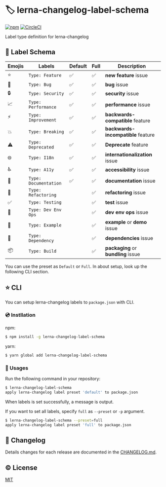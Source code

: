 # :label: lerna-changelog-label-schema

[![npm](https://img.shields.io/npm/v/lerna-changelog-label-schema.svg)](https://www.npmjs.com/package/lerna-changelog-label-schema)
[![CircleCI](https://circleci.com/gh/kazupon/lerna-changelog-label-schema.svg?style=svg)](https://circleci.com/gh/kazupon/lerna-changelog-label-schema)

Label type definition for lerna-changelog


## :notebook: Label Schema

| Emojis                      | Labels                | Default                         | Full                 | Description                         |
|-----------------------------|-----------------------|---------------------------------|----------------------|-------------------------------------|
| :star:                      | `Type: Feature`       |  :white_check_mark:             |  :white_check_mark:  | **new feature** issue               |
| :bug:                       | `Type: Bug`           |  :white_check_mark:             |  :white_check_mark:  | **bug** issue                       |
| :lock:                      | `Type: Security`      |  :white_check_mark:             |  :white_check_mark:  | **security** issue                  |
| :chart_with_upwards_trend:  | `Type: Performance`   |  :white_check_mark:             |  :white_check_mark:  | **performance** issue               |
| :zap:                       | `Type: Improvement`   |  :white_check_mark:             |  :white_check_mark:  | **backwards-compatible** feature    |
| :boom:                      | `Type: Breaking`      |  :white_check_mark:             |  :white_check_mark:  | **backwards-incompatible** feature  |
| :warning:                   | `Type: Deprecated`    |  :white_check_mark:             |  :white_check_mark:  | **Deprecate** feature               |
| :globe_with_meridians:      | `Type: I18n`          |  :white_check_mark:             |  :white_check_mark:  | **internationalization** issue      |
| :wheelchair:                | `Type: A11y`          |  :white_check_mark:             |  :white_check_mark:  | **accessibility** issue             |
| :pencil:                    | `Type: Documentation` |  :white_check_mark:             |  :white_check_mark:  | **documentation** issue             |
| :shirt:                     | `Type: Refactoring`   |                                 |  :white_check_mark:  | **refactoring** issue               |
| :white_check_mark:          | `Type: Testing`       |                                 |  :white_check_mark:  | **test** issue                      |
| :wrench:                    | `Type: Dev Env Ops`   |                                 |  :white_check_mark:  | **dev env ops**  issue              |
| :lollipop:                  | `Type: Example`       |                                 |  :white_check_mark:  | **example** or **demo** issue       |
| :pushpin:                   | `Type: Dependency`    |                                 |  :white_check_mark:  | **dependencies** issue              |
| :package:                   | `Type: Build`         |                                 |  :white_check_mark:  | **packaging** or **bundling** issue |

You can use the preset as `Default` or `Full`. In about setup, look up the following CLI section.


## :star: CLI

You can setup lerna-changelog labels to `package.json` with CLI.

### :cd: Instllation

npm:
```bash
$ npm install -g lerna-changelog-label-schema
```

yarn:
```bash
$ yarn global add lerna-changelog-label-schema
```

### :rocket: Usages

Run the following command in your repository:

```bash
$ lerna-changelog-label-schema
apply lerna-changelog label preset 'default' to package.json
```

When labels is set successfully, a message is output.

If you want to set all labels, specify `full` as `--preset` or `-p` argument.

```bash
$ lerna-changelog-label-schema --preset=full
apply lerna-changelog label preset 'full' to package.json
```


## :scroll: Changelog
Details changes for each release are documented in the [CHANGELOG.md](https://github.com/kazupon/lerna-changelog-label-schema/blob/master/CHANGELOG.md).


## :copyright: License

[MIT](http://opensource.org/licenses/MIT)
